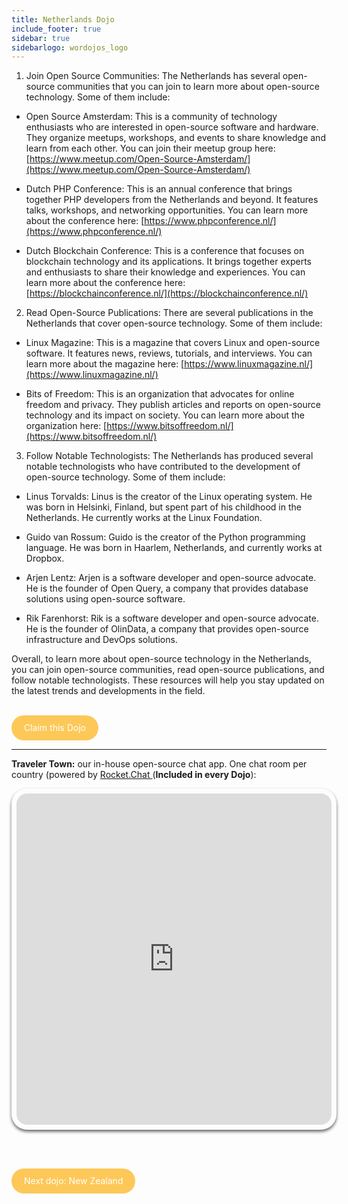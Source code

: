 ```yaml
---
title: Netherlands Dojo
include_footer: true
sidebar: true
sidebarlogo: wordojos_logo
---
```


1.  Join Open Source Communities: The Netherlands has several open-source communities that you can join to learn more about open-source technology. Some of them include:

*   Open Source Amsterdam: This is a community of technology enthusiasts who are interested in open-source software and hardware. They organize meetups, workshops, and events to share knowledge and learn from each other. You can join their meetup group here: [https://www.meetup.com/Open-Source-Amsterdam/](https://www.meetup.com/Open-Source-Amsterdam/)
    
*   Dutch PHP Conference: This is an annual conference that brings together PHP developers from the Netherlands and beyond. It features talks, workshops, and networking opportunities. You can learn more about the conference here: [https://www.phpconference.nl/](https://www.phpconference.nl/)
    
*   Dutch Blockchain Conference: This is a conference that focuses on blockchain technology and its applications. It brings together experts and enthusiasts to share their knowledge and experiences. You can learn more about the conference here: [https://blockchainconference.nl/](https://blockchainconference.nl/)
    

2.  Read Open-Source Publications: There are several publications in the Netherlands that cover open-source technology. Some of them include:

*   Linux Magazine: This is a magazine that covers Linux and open-source software. It features news, reviews, tutorials, and interviews. You can learn more about the magazine here: [https://www.linuxmagazine.nl/](https://www.linuxmagazine.nl/)
    
*   Bits of Freedom: This is an organization that advocates for online freedom and privacy. They publish articles and reports on open-source technology and its impact on society. You can learn more about the organization here: [https://www.bitsoffreedom.nl/](https://www.bitsoffreedom.nl/)
    

3.  Follow Notable Technologists: The Netherlands has produced several notable technologists who have contributed to the development of open-source technology. Some of them include:

*   Linus Torvalds: Linus is the creator of the Linux operating system. He was born in Helsinki, Finland, but spent part of his childhood in the Netherlands. He currently works at the Linux Foundation.
    
*   Guido van Rossum: Guido is the creator of the Python programming language. He was born in Haarlem, Netherlands, and currently works at Dropbox.
    
*   Arjen Lentz: Arjen is a software developer and open-source advocate. He is the founder of Open Query, a company that provides database solutions using open-source software.
    
*   Rik Farenhorst: Rik is a software developer and open-source advocate. He is the founder of OlinData, a company that provides open-source infrastructure and DevOps solutions.
    

Overall, to learn more about open-source technology in the Netherlands, you can join open-source communities, read open-source publications, and follow notable technologists. These resources will help you stay updated on the latest trends and developments in the field.

<br>
<html>
  <head>
    <style>
      .button {
        display: inline-block;
        padding: 20px 20px;
        text-align: center;
        text-decoration: none;
        color: #ffffff;
        background-color: #FDC858;
        border-radius: 33px;
        outline: none;
        line-height:  0%;
      }
    </style>
  </head>
  <body>
    <a class="button" href="https://blog.workdojos.com/Netherlands" target="_blank">Claim this Dojo</a>
  </body>
</html>
<br>

---


**Traveler Town:**   our in-house open-source chat app.  One chat room per country (powered by <a href="https://rocket.chat" >Rocket.Chat </a>  (**Included in every Dojo**):  

<iframe src="https://chat.traveler.town/channel/Netherlands" style="width: 100%;height: 530px;padding: 8px; box-shadow: 0 3px 5px rgba(0,0,0,.6);border-radius: 25px;overflow: hidden;border: none;" align="middle"></iframe>


<br><br>

<html>
  <head>
    <style>
      .button {
        display: inline-block;
        padding: 20px 20px;
        text-align: center;
        text-decoration: none;
        color: #ffffff;
        background-color: #FDC858;
        border-radius: 33px;
        outline: none;
        line-height:  %;
      }
    </style>
  </head>
  <body>
    <a class="button" href="https://workdojos.com/New-Zealand">Next dojo:  New Zealand</a>
  </body>
</html>